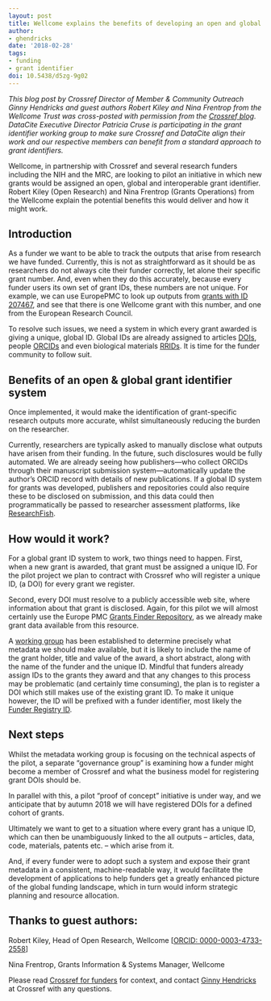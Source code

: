 ```yaml
---
layout: post
title: Wellcome explains the benefits of developing an open and global grant identifier
author: 
- ghendricks
date: '2018-02-28'
tags:
- funding
- grant identifier
doi: 10.5438/d5zg-9g02
---
```

*This blog post by Crossref Director of Member & Community Outreach Ginny Hendricks and guest authors Robert Kiley and Nina Frentrop from the Wellcome Trust was cross-posted with permission from the [Crossref blog](https://www.crossref.org/blog/wellcome-explains-the-benefits-of-developing-an-open-and-global-grant-identifier/). DataCite Executive Director Patricia Cruse is participating in the grant identifier working group to make sure Crossref and DataCite align their work and our respective members can benefit from a standard approach to grant identifiers.*

Wellcome, in partnership with Crossref and several research funders including the NIH and the MRC, are looking to pilot an initiative in which new grants would be assigned an open, global and interoperable grant identifier. Robert Kiley (Open Research) and Nina Frentrop (Grants Operations) from the Wellcome explain the potential benefits this would deliver and how it might work.

## Introduction
As a funder we want to be able to track the outputs that arise from research we have funded. Currently, this is not as straightforward as it should be as researchers do not always cite their funder correctly, let alone their specific grant number. And, even when they do this accurately, because every funder users its own set of grant IDs, these numbers are not unique. For example, we can use EuropePMC to look up outputs from [grants with ID 207467](http://europepmc.org/grantfinder/results?gid=207467&page=1), and see that there is one Wellcome grant with this number, and one from the European Research Council.

To resolve such issues, we need a system in which every grant awarded is giving a unique, global ID. Global IDs are already assigned to articles [DOIs](https://search.crossref.org/), people [ORCIDs](https://orcid.org/) and even biological materials [RRIDs](https://scicrunch.org/resources). It is time for the funder community to follow suit.

## Benefits of an open & global grant identifier system
Once implemented, it would make the identification of grant-specific research outputs more accurate, whilst simultaneously reducing the burden on the researcher.

Currently, researchers are typically asked to manually disclose what outputs have arisen from their funding. In the future, such disclosures would be fully automated. We are already seeing how publishers—who collect ORCIDs through their manuscript submission system—automatically update the author’s ORCID record with details of new publications. If a global ID system for grants was developed, publishers and repositories could also require these to be disclosed on submission, and this data could then programmatically be passed to researcher assessment platforms, like [ResearchFish](https://www.researchfish.net/).

## How would it work?
For a global grant ID system to work, two things need to happen. First, when a new grant is awarded, that grant must be assigned a unique ID. For the pilot project we plan to contract with Crossref who will register a unique ID, (a DOI) for every grant we register.

Second, every DOI must resolve to a publicly accessible web site, where information about that grant is disclosed. Again, for this pilot we will almost certainly use the Europe PMC [Grants Finder Repository](http://europepmc.org/grantfinder), as we already make grant data available from this resource.

A [working group](https://docs.google.com/spreadsheets/d/1ZLx7Bv9tXIKVm9oYjnuTDCxLzmdLjcgdUBfSr6h20AY/edit#gid=0) has been established to determine precisely what metadata we should make available, but it is likely to include the name of the grant holder, title and value of the award, a short abstract, along with the name of the funder and the unique ID. Mindful that funders already assign IDs to the grants they award and that any changes to this process may be problematic (and certainly time consuming), the plan is to register a DOI which still makes use of the existing grant ID. To make it unique however, the ID will be prefixed with a funder identifier, most likely the [Funder Registry ID](https://www.crossref.org/services/funder-registry/).

## Next steps
Whilst the metadata working group is focusing on the technical aspects of the pilot, a separate “governance group” is examining how a funder might become a member of Crossref and what the business model for registering grant DOIs should be.

In parallel with this, a pilot “proof of concept” initiative is under way, and we anticipate that by autumn 2018 we will have registered DOIs for a defined cohort of grants.

Ultimately we want to get to a situation where every grant has a unique ID, which can then be unambiguously linked to the all outputs – articles, data, code, materials, patents etc. – which arise from it.

And, if every funder were to adopt such a system and expose their grant metadata in a consistent, machine-readable way, it would facilitate the development of applications to help funders get a greatly enhanced picture of the global funding landscape, which in turn would inform strategic planning and resource allocation.

## Thanks to guest authors:
Robert Kiley, Head of Open Research, Wellcome [[ORCID: 0000-0003-4733-2558](http://orcid.org/0000-0003-4733-2558)]

Nina Frentrop, Grants Information & Systems Manager, Wellcome

Please read [Crossref for funders](https://www.crossref.org/community/funders) for context, and contact [Ginny Hendricks](mailto:feedback@crossref.org) at Crossref with any questions.
